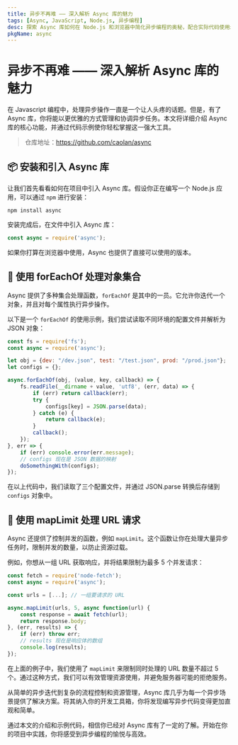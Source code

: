 ```yaml
---
title: 异步不再难 —— 深入解析 Async 库的魅力
tags: [Async, JavaScript, Node.js, 异步编程]
desc: 探索 Async 库如何在 Node.js 和浏览器中简化异步编程的奥秘，配合实际代码使用示例一起提升你的异步操作技能。
pkgName: async
---
```


# 异步不再难 —— 深入解析 Async 库的魅力

在 Javascript 编程中，处理异步操作一直是一个让人头疼的话题。但是，有了 Async 库，你将能以更优雅的方式管理和协调异步任务。本文将详细介绍 Async 库的核心功能，并通过代码示例使你轻松掌握这一强大工具。

> 仓库地址：https://github.com/caolan/async

## 📦 安装和引入 Async 库

让我们首先看看如何在项目中引入 Async 库。假设你正在编写一个 Node.js 应用，可以通过 `npm` 进行安装：

```shell
npm install async
```

安装完成后，在文件中引入 Async 库：

```javascript
const async = require('async');
```

如果你打算在浏览器中使用，Async 也提供了直接可以使用的版本。

## 🔄 使用 forEachOf 处理对象集合

Async 提供了多种集合处理函数，`forEachOf` 是其中的一员。它允许你迭代一个对象，并且对每个属性执行异步操作。

以下是一个 `forEachOf` 的使用示例，我们尝试读取不同环境的配置文件并解析为 JSON 对象：

```javascript
const fs = require('fs');
const async = require('async');

let obj = {dev: "/dev.json", test: "/test.json", prod: "/prod.json"};
let configs = {};

async.forEachOf(obj, (value, key, callback) => {
    fs.readFile(__dirname + value, 'utf8', (err, data) => {
        if (err) return callback(err);
        try {
            configs[key] = JSON.parse(data);
        } catch (e) {
            return callback(e);
        }
        callback();
    });
}, err => {
    if (err) console.error(err.message);
    // configs 现在是 JSON 数据的映射
    doSomethingWith(configs);
});
```

在以上代码中，我们读取了三个配置文件，并通过 JSON.parse 转换后存储到 `configs` 对象中。

## 🔀 使用 mapLimit 处理 URL 请求

Async 还提供了控制并发的函数，例如 `mapLimit`。这个函数让你在处理大量异步任务时，限制并发的数量，以防止资源过载。

例如，你想从一组 URL 获取响应，并将结果限制为最多 5 个并发请求：

```javascript
const fetch = require('node-fetch');
const async = require('async');

const urls = [...]; // 一组要请求的 URL

async.mapLimit(urls, 5, async function(url) {
    const response = await fetch(url);
    return response.body;
}, (err, results) => {
    if (err) throw err;
    // results 现在是响应体的数组
    console.log(results);
});
```

在上面的例子中，我们使用了 `mapLimit` 来限制同时处理的 URL 数量不超过 5 个。通过这种方式，我们可以有效管理资源使用，并避免服务器可能的拒绝服务。

从简单的异步迭代到复杂的流程控制和资源管理，Async 库几乎为每一个异步场景提供了解决方案。将其纳入你的开发工具箱，你将发现编写异步代码变得更加直观和简单。

通过本文的介绍和示例代码，相信你已经对 Async 库有了一定的了解。开始在你的项目中实践，你将感受到异步编程的愉悦与高效。